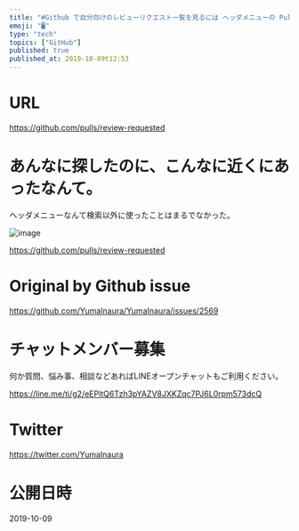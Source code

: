```yaml
---
title: "#Github で自分向けのレビューリクエスト一覧を見るには ヘッダメニューの PullRequests  > ReviewRequests"
emoji: "🖥"
type: "tech"
topics: ["GitHub"]
published: true
published_at: 2019-10-09t12:53
---
```


# URL

https://github.com/pulls/review-requested

# あんなに探したのに、こんなに近くにあったなんて。

ヘッダメニューなんて検索以外に使ったことはまるでなかった。

![image](https://user-images.githubusercontent.com/13635059/66444813-a61a5300-ea7f-11e9-8f3e-95620de20750.png)


https://github.com/pulls/review-requested

# Original by Github issue

https://github.com/YumaInaura/YumaInaura/issues/2569








<!-- Update From Qiita API -->

# チャットメンバー募集


何か質問、悩み事、相談などあればLINEオープンチャットもご利用ください。

https://line.me/ti/g2/eEPltQ6Tzh3pYAZV8JXKZqc7PJ6L0rpm573dcQ





# Twitter


https://twitter.com/YumaInaura


<!-- Update From Qiita API -->



# 公開日時

2019-10-09
